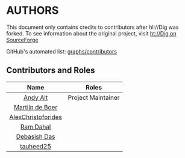 # AUTHORS

This document only contains credits to contributors after hl://Dig was
forked. To see information about the original project, visit [ht://Dig on SourceForge](https://sourceforge.net/projects/htdig/)

GitHub's automated list: [graphs/contributors](https://github.com/andy5995/hldig/graphs/contributors)

## Contributors and Roles
| Name        | Roles
| :-----------: | ----------------------------------|
| [Andy Alt](https://github.com/andy5995) | Project Maintainer |
| [Martijn de Boer](https://github.com/sexybiggetje) | |
| [AlexChristoforides](https://github.com/AlexChristoforides) | |
| [Ram Dahal](https://github.com/ramdahal) | |
| [Debasish Das](https://github.com/Debu44) | |
| [tauheed25](https://github.com/tauheed25) | |
